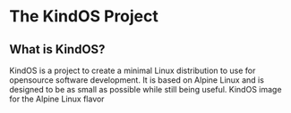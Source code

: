 # The KindOS Project

## What is KindOS?

KindOS is a project to create a minimal Linux distribution to use for opensource software development. 
It is based on Alpine Linux and is designed to be as small as possible while still being useful.
KindOS image for the Alpine Linux flavor
